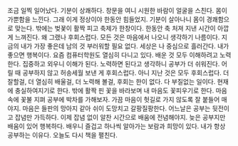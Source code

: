 
조금 일찍 일어났다.
기분이 상쾌하다. 창문을 여니 시원한 바람이 얼굴을 스친다.
몸이 가뿐함을 느낀다. 그래 이게 정상이야 한동안 힘들었지.
기분이 살아나니 몸이 경쾌함으로 맞는다.
밖에는 벚꾳이 활짝 피고 축제가 한창이다.
한동안 축 처져 지낸 시간이 아깝게 느껴진다. 
왜 그랬나 후회스럽다. 
모든 것은 마음에서 나오니 생각하기 나름이다.
지금의 내가 가장 좋은데 남의 것 부러워할 필요 없다.
세상은 나 중심으로 흘러간다. 내가 좋으면 행복이다.
요즘 컴퓨터학원도 열심히 다니고 있다.
배운 것 모두 이해하려고 노력한다. 집중하고 외우니 이해가 된다.
노력하면 된다고 생각하니 공부가 더 쉬워진다.
어릴 때 공부하지 않고 허송세월 보낸 게 후회스럽다.
아니 지난 것은 모두 후회스럽다.
더 잘할걸, 더 열심히 배울걸, 더 노력해 볼걸, 후회는 한이 없다.
다 부질없는 일이다. 현재에 충실하여지기로 한다.
밖에 활짝 핀 꽃을 바라보며 내 마음도 꽃피우기로 한다.
마음속에 꽃불 지펴 공부에 박차를 가해보자.
가끔 마음이 헛길로 가지 않도록 잘 붙들어 매야지.
마음은 들판의 망아지 같아 쉬이 도망치고 갈팡질팡한다.
어느날은 공부는 뒷전이고 잡념만 가득하다.
이제 잡념 없이 알찬 시간으로 배움에 전념해야지.
늦은 공부지만 배움이 있어 행복하다.
배우니 즐겁고 하나씩 알아가는 보람과 희망이 있다.
내가 항상 공부하는 이유다.
오늘도 다시 책을 펼친다.
